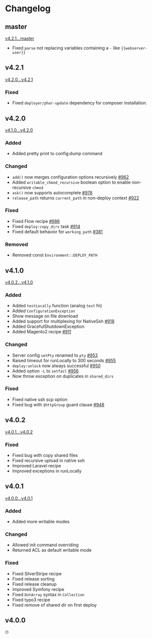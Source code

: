 # Changelog

## master
[v4.2.1...master](https://github.com/deployphp/deployer/compare/v4.2.1...master)

- Fixed `parse` not replacing variables containing a `-` like `{{webserver-user}}`

## v4.2.1
[v4.2.0...v4.2.1](https://github.com/deployphp/deployer/compare/v4.2.0...v4.2.1)

### Fixed
- Fixed `deployer/phar-update` dependency for composer installation.


## v4.2.0
[v4.1.0...v4.2.0](https://github.com/deployphp/deployer/compare/v4.1.0...v4.2.0)

### Added
- Added pretty print to config:dump command

### Changed
- `add()` now merges configuration options recursively [#962](https://github.com/deployphp/deployer/pull/962)
- Added `writable_chmod_recursive` boolean option to enable non-recursive `chmod`
- `ask()` now supports autocomplete [#978](https://github.com/deployphp/deployer/pull/978)
- `release_path` returns `current_path` in non-deploy context [#922](https://github.com/deployphp/deployer/pull/922)

### Fixed
- Fixed Flow recipe [#986](https://github.com/deployphp/deployer/pull/986)
- Fixed `deploy:copy_dirs` task [#914](https://github.com/deployphp/deployer/pull/914)
- Fixed default behavior for `working_path` [#381](https://github.com/deployphp/deployer/pull/381)

### Removed
- Removed const `Environment::DEPLOY_PATH`


## v4.1.0
[v4.0.2...v4.1.0](https://github.com/deployphp/deployer/compare/v4.0.2...v4.1.0)

### Added
- Added `testLocally` function (analog `test` fn)
- Added `ConfigurationException`
- Show message on file download
- Added support for multiplexing for NativeSsh [#918](https://github.com/deployphp/deployer/pull/918)
- Added GracefulShutdownException
- Added Magento2 recipe [#911](https://github.com/deployphp/deployer/pull/911)

### Changed
- Server config `setPty` renamed to `pty` [#953](https://github.com/deployphp/deployer/pull/953)
- Raised timeout for runLocally to 300 seconds [#955](https://github.com/deployphp/deployer/pull/955)
- `deploy:unlock` now always successful [#950](https://github.com/deployphp/deployer/pull/950)
- Added option `-L` to `setfacl` [#956](https://github.com/deployphp/deployer/pull/956)
- Now throw exception on duplicates in `shared_dirs`

### Fixed
- Fixed native ssh scp option
- Fixed bug with `$httpGroup` guard clause [#948](https://github.com/deployphp/deployer/pull/948)



## v4.0.2
[v4.0.1...v4.0.2](https://github.com/deployphp/deployer/compare/v4.0.1...v4.0.2)

### Fixed
- Fixed bug with copy shared files
- Fixed recursive upload in native ssh
- Improved Laravel recipe
- Improved exceptions in runLocally



## v4.0.1
[v4.0.0...v4.0.1](https://github.com/deployphp/deployer/compare/v4.0.0...v4.0.1)

### Added
- Added more writable modes

### Changed
- Allowed init command overriding
- Returned ACL as default writable mode

### Fixed
- Fixed SilverStripe recipe
- Fixed release sorting
- Fixed release cleanup
- Improved Symfony recipe
- Fixed `DotArray` syntax in `Collection`
- Fixed typo3 recipe
- Fixed remove of shared dir on first deploy



## v4.0.0
🙄
